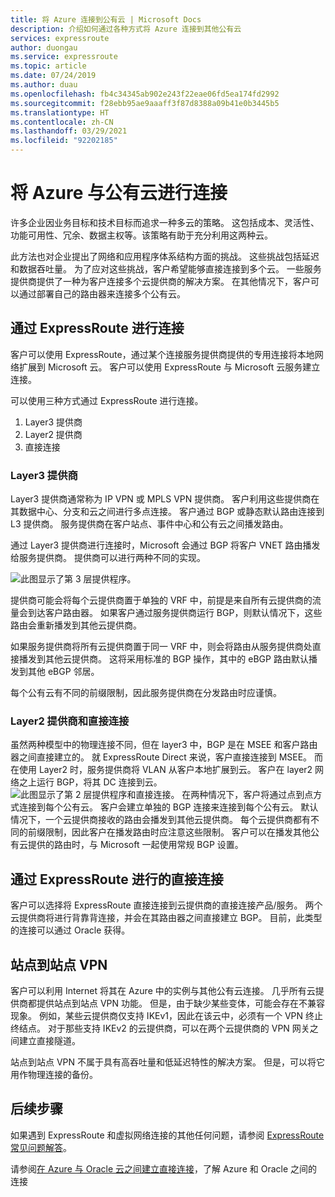 ```yaml
---
title: 将 Azure 连接到公有云 | Microsoft Docs
description: 介绍如何通过各种方式将 Azure 连接到其他公有云
services: expressroute
author: duongau
ms.service: expressroute
ms.topic: article
ms.date: 07/24/2019
ms.author: duau
ms.openlocfilehash: fb4c34345ab902e243f22eae06fd5ea174fd2992
ms.sourcegitcommit: f28ebb95ae9aaaff3f87d8388a09b41e0b3445b5
ms.translationtype: HT
ms.contentlocale: zh-CN
ms.lasthandoff: 03/29/2021
ms.locfileid: "92202185"
---
```

# <a name="connecting-azure-with-public-clouds"></a>将 Azure 与公有云进行连接

许多企业因业务目标和技术目标而追求一种多云的策略。 这包括成本、灵活性、功能可用性、冗余、数据主权等。该策略有助于充分利用这两种云。 

此方法也对企业提出了网络和应用程序体系结构方面的挑战。 这些挑战包括延迟和数据吞吐量。 为了应对这些挑战，客户希望能够直接连接到多个云。 一些服务提供商提供了一种为客户连接多个云提供商的解决方案。 在其他情况下，客户可以通过部署自己的路由器来连接多个公有云。
## <a name="connectivity-via-expressroute"></a>通过 ExpressRoute 进行连接
客户可以使用 ExpressRoute，通过某个连接服务提供商提供的专用连接将本地网络扩展到 Microsoft 云。 客户可以使用 ExpressRoute 与 Microsoft 云服务建立连接。

可以使用三种方式通过 ExpressRoute 进行连接。

1. Layer3 提供商
2. Layer2 提供商
3. 直接连接

### <a name="layer3-provider"></a>Layer3 提供商

Layer3 提供商通常称为 IP VPN 或 MPLS VPN 提供商。 客户利用这些提供商在其数据中心、分支和云之间进行多点连接。 客户通过 BGP 或静态默认路由连接到 L3 提供商。 服务提供商在客户站点、事件中心和公有云之间播发路由。 
 
通过 Layer3 提供商进行连接时，Microsoft 会通过 BGP 将客户 VNET 路由播发给服务提供商。 提供商可以进行两种不同的实现。

![此图显示了第 3 层提供程序。](media/expressroute-connect-azure-to-public-cloud/azure-to-public-clouds-l3.png)

提供商可能会将每个云提供商置于单独的 VRF 中，前提是来自所有云提供商的流量会到达客户路由器。 如果客户通过服务提供商运行 BGP，则默认情况下，这些路由会重新播发到其他云提供商。 

如果服务提供商将所有云提供商置于同一 VRF 中，则会将路由从服务提供商处直接播发到其他云提供商。 这将采用标准的 BGP 操作，其中的 eBGP 路由默认播发到其他 eBGP 邻居。

每个公有云有不同的前缀限制，因此服务提供商在分发路由时应谨慎。

### <a name="layer2-provider-and-direct-connection"></a>Layer2 提供商和直接连接

虽然两种模型中的物理连接不同，但在 layer3 中，BGP 是在 MSEE 和客户路由器之间直接建立的。 就 ExpressRoute Direct 来说，客户直接连接到 MSEE。 而在使用 Layer2 时，服务提供商将 VLAN 从客户本地扩展到云。 客户在 layer2 网络之上运行 BGP，将其 DC 连接到云。
![此图显示了第 2 层提供程序和直接连接。](media/expressroute-connect-azure-to-public-cloud/azure-to-public-clouds-l2.png)
在两种情况下，客户将通过点到点方式连接到每个公有云。 客户会建立单独的 BGP 连接来连接到每个公有云。 默认情况下，一个云提供商接收的路由会播发到其他云提供商。 每个云提供商都有不同的前缀限制，因此客户在播发路由时应注意这些限制。 客户可以在播发其他公有云提供的路由时，与 Microsoft 一起使用常规 BGP 设置。

## <a name="direct-connection-with-expressroute"></a>通过 ExpressRoute 进行的直接连接

客户可以选择将 ExpressRoute 直接连接到云提供商的直接连接产品/服务。 两个云提供商将进行背靠背连接，并会在其路由器之间直接建立 BGP。 目前，此类型的连接可以通过 Oracle 获得。

## <a name="site-to-site-vpn"></a>站点到站点 VPN

客户可以利用 Internet 将其在 Azure 中的实例与其他公有云连接。 几乎所有云提供商都提供站点到站点 VPN 功能。 但是，由于缺少某些变体，可能会存在不兼容现象。 例如，某些云提供商仅支持 IKEv1，因此在该云中，必须有一个 VPN 终止终结点。 对于那些支持 IKEv2 的云提供商，可以在两个云提供商的 VPN 网关之间建立直接隧道。

站点到站点 VPN 不属于具有高吞吐量和低延迟特性的解决方案。 但是，可以将它用作物理连接的备份。

## <a name="next-steps"></a>后续步骤
如果遇到 ExpressRoute 和虚拟网络连接的其他任何问题，请参阅 [ExpressRoute 常见问题解答][ER-FAQ]。

请参阅[在 Azure 与 Oracle 云之间建立直接连接][ER-OCI]，了解 Azure 和 Oracle 之间的连接

<!--Link References-->
[ER-FAQ]: ./expressroute-faqs.md
[ER-OCI]: ../virtual-machines/workloads/oracle/configure-azure-oci-networking.md
